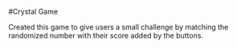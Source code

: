 

#Crystal Game

Created this game to give users a small challenge by matching the randomized number with their score added by the buttons.
